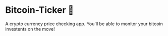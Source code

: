 # Bitcoin-Ticker 🤑
A crypto currency price checking app.  You'll be able to monitor your bitcoin investents on the move!
